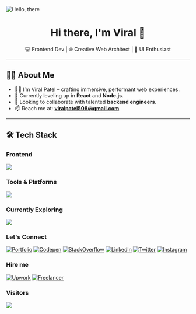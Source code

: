 <img src="https://github.com/meviru/meviru/blob/main/obi-wan-kenobi-hello-there-6f7mjdtmf8kwrhta.gif" alt="Hello, there" />

<h1 align="center">Hi there, I'm Viral 👋</h1>

<p align="center">
💻 Frontend Dev | 🌐 Creative Web Architect | 🎨 UI Enthusiast  
</p>

---

## 👨‍💻 About Me

- 🧑‍💻 I’m Viral Patel – crafting immersive, performant web experiences.
- 🚀 Currently leveling up in **React** and **Node.js**.
- 🤝 Looking to collaborate with talented **backend engineers**.
- 📫 Reach me at: **viralpatel508@gmail.com**

---

## 🛠️ Tech Stack
### Frontend
<p>
  <img src="https://skillicons.dev/icons?i=html,css,scss,js,ts,react,next,vue,angular,threejs,wordpress,webflow,jquery,bootstrap,tailwind,styledcomponents" />
</p>

### Tools & Platforms
<p>
  <img src="https://skillicons.dev/icons?i=git,github,vercel,vscode,figma,photoshop,xd,azure,jira,trello" />
</p>

### Currently Exploring
<p>
  <img src="https://skillicons.dev/icons?i=nodejs,express,mongodb,graphql" />
</p>

### Let's Connect
[![Portfolio](https://go-skill-icons.vercel.app/api/icons?i=v)](https://viru.vercel.app)
[![Codepen](https://go-skill-icons.vercel.app/api/icons?i=codepen)](https://codepen.io/viralpatel508)
[![StackOverflow](https://go-skill-icons.vercel.app/api/icons?i=stackoverflow)](https://stackoverflow.com/users/9030929/viral?tab=profile)
[![LinkedIn](https://go-skill-icons.vercel.app/api/icons?i=linkedin)](https://www.linkedin.com/in/viralpatel508/)
[![Twitter](https://go-skill-icons.vercel.app/api/icons?i=x)](https://twitter.com/viralpatel508)
[![Instagram](https://go-skill-icons.vercel.app/api/icons?i=instagram)](https://www.instagram.com/viru___/)

### Hire me
[![Upwork](https://img.shields.io/badge/UpWork-6FDA44?style=for-the-badge&logo=Upwork&logoColor=white)](https://www.upwork.com/freelancers/~01444c733819e88c64)
[![Freelancer](https://img.shields.io/badge/Freelancer-29B2FE?style=for-the-badge&logo=Freelancer&logoColor=white)](https://freelancer.in/u/viralpatel508)

### Visitors
![](https://komarev.com/ghpvc/?username=meviru&style=for-the-badge)
